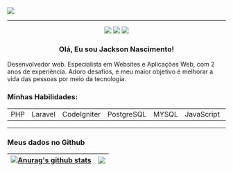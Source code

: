 <span align="center">
   <img src="https://user-images.githubusercontent.com/23295033/148965997-6c2e2ec9-f56f-46bd-9c20-c5f00137085b.gif">
</span>
<hr> 
<div align="center"> 
  <a href="https://www.instagram.com/jsn.developer/" target="_blank"><img src="https://img.shields.io/badge/-Instagram-%23E4405F?style=for-the-badge&logo=instagram&logoColor=white" target="_blank"></a>
  <a href = "mailto:jacksonnascimento1@gmail.com"><img src="https://img.shields.io/badge/-Gmail-%23333?style=for-the-badge&logo=gmail&logoColor=white" target="_blank"></a>
  <a href="https://www.linkedin.com/in/jackson-nascimento-8bb79b88" target="_blank"><img src="https://img.shields.io/badge/-LinkedIn-%230077B5?style=for-the-badge&logo=linkedin&logoColor=white" target="_blank"></a>  
 </div>

<h3 align="center"> Olá, Eu sou Jackson Nascimento! </h3>



<p>Desenvolvedor web. Especialista em Websites e Aplicações Web, com 2 anos de experiência. Adoro desafios, e meu maior objetivo é melhorar a vida das pessoas por meio da tecnologia.</p>


<h3>Minhas Habilidades:</h3>

<table>
   <tr>
      <td>PHP</td>
      <td>Laravel</td>
      <td>CodeIgniter</td>
      <td>PostgreSQL</td>
      <td>MYSQL</td>
      <td>JavaScript</td>
      <td>Vuejs</td>
      <td>CSS</td>
      <td>HTML</td>
      <td>Boostrap</td>
   </tr>
</table>
<hr>
   <h3>Meus dados no Github</h3>
   


| <a href="https://github.com/jacksonsns/github-readme-stats"><img align="center" src="https://github-readme-stats.vercel.app/api?username=jacksonsns&show_icons=true&include_all_commits=true&theme=buefy&hide_border=true" alt="Anurag's github stats" /></a> | <a href="https://github.com/jacksonsns/github-readme-stats"><img align="center" src="https://github-readme-stats.vercel.app/api/top-langs/?username=jacksonsns&layout=compact&theme=buefy&hide_border=true" /></a> |
| ------------- | -------------  
